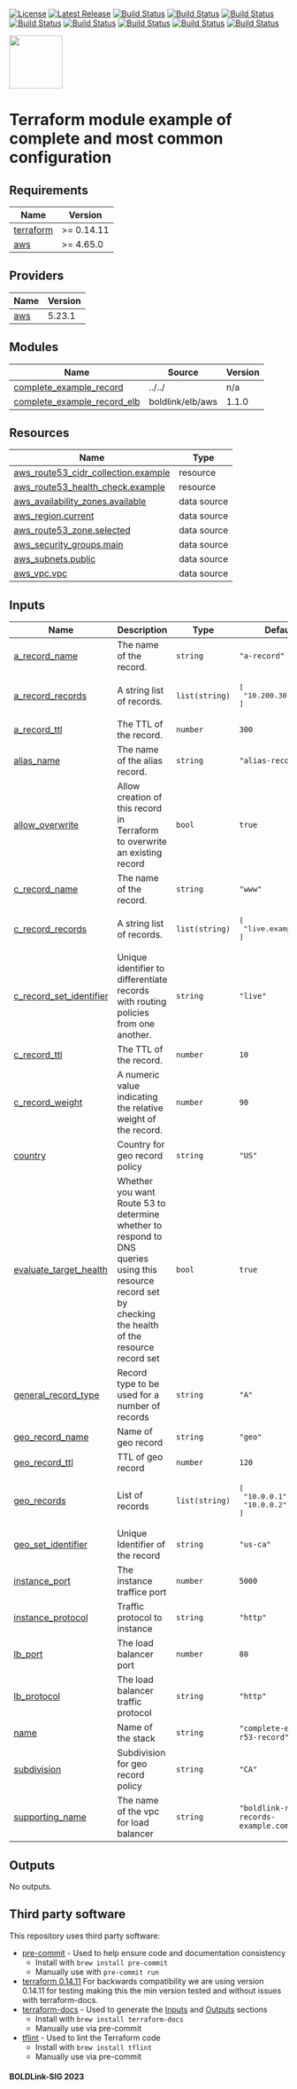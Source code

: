 [![License](https://img.shields.io/badge/License-Apache-blue.svg)](https://github.com/boldlink/terraform-aws-route53-records/blob/main/LICENSE)
[![Latest Release](https://img.shields.io/github/release/boldlink/terraform-aws-route53-records.svg)](https://github.com/boldlink/terraform-aws-route53-records/releases/latest)
[![Build Status](https://github.com/boldlink/terraform-aws-route53-records/actions/workflows/update.yaml/badge.svg)](https://github.com/boldlink/terraform-aws-route53-records/actions)
[![Build Status](https://github.com/boldlink/terraform-aws-route53-records/actions/workflows/release.yaml/badge.svg)](https://github.com/boldlink/terraform-aws-route53-records/actions)
[![Build Status](https://github.com/boldlink/terraform-aws-route53-records/actions/workflows/pre-commit.yaml/badge.svg)](https://github.com/boldlink/terraform-aws-route53-records/actions)
[![Build Status](https://github.com/boldlink/terraform-aws-route53-records/actions/workflows/pr-labeler.yaml/badge.svg)](https://github.com/boldlink/terraform-aws-route53-records/actions)
[![Build Status](https://github.com/boldlink/terraform-aws-route53-records/actions/workflows/module-examples-tests.yaml/badge.svg)](https://github.com/boldlink/terraform-aws-route53-records/actions)
[![Build Status](https://github.com/boldlink/terraform-aws-route53-records/actions/workflows/checkov.yaml/badge.svg)](https://github.com/boldlink/terraform-aws-route53-records/actions)
[![Build Status](https://github.com/boldlink/terraform-aws-route53-records/actions/workflows/auto-merge.yaml/badge.svg)](https://github.com/boldlink/terraform-aws-route53-records/actions)
[![Build Status](https://github.com/boldlink/terraform-aws-route53-records/actions/workflows/auto-badge.yaml/badge.svg)](https://github.com/boldlink/terraform-aws-route53-records/actions)

[<img src="https://avatars.githubusercontent.com/u/25388280?s=200&v=4" width="96"/>](https://boldlink.io)

# Terraform  module example of complete and most common configuration


<!-- BEGINNING OF PRE-COMMIT-TERRAFORM DOCS HOOK -->
## Requirements

| Name | Version |
|------|---------|
| <a name="requirement_terraform"></a> [terraform](#requirement\_terraform) | >= 0.14.11 |
| <a name="requirement_aws"></a> [aws](#requirement\_aws) | >= 4.65.0 |

## Providers

| Name | Version |
|------|---------|
| <a name="provider_aws"></a> [aws](#provider\_aws) | 5.23.1 |

## Modules

| Name | Source | Version |
|------|--------|---------|
| <a name="module_complete_example_record"></a> [complete\_example\_record](#module\_complete\_example\_record) | ../../ | n/a |
| <a name="module_complete_example_record_elb"></a> [complete\_example\_record\_elb](#module\_complete\_example\_record\_elb) | boldlink/elb/aws | 1.1.0 |

## Resources

| Name | Type |
|------|------|
| [aws_route53_cidr_collection.example](https://registry.terraform.io/providers/hashicorp/aws/latest/docs/resources/route53_cidr_collection) | resource |
| [aws_route53_health_check.example](https://registry.terraform.io/providers/hashicorp/aws/latest/docs/resources/route53_health_check) | resource |
| [aws_availability_zones.available](https://registry.terraform.io/providers/hashicorp/aws/latest/docs/data-sources/availability_zones) | data source |
| [aws_region.current](https://registry.terraform.io/providers/hashicorp/aws/latest/docs/data-sources/region) | data source |
| [aws_route53_zone.selected](https://registry.terraform.io/providers/hashicorp/aws/latest/docs/data-sources/route53_zone) | data source |
| [aws_security_groups.main](https://registry.terraform.io/providers/hashicorp/aws/latest/docs/data-sources/security_groups) | data source |
| [aws_subnets.public](https://registry.terraform.io/providers/hashicorp/aws/latest/docs/data-sources/subnets) | data source |
| [aws_vpc.vpc](https://registry.terraform.io/providers/hashicorp/aws/latest/docs/data-sources/vpc) | data source |

## Inputs

| Name | Description | Type | Default | Required |
|------|-------------|------|---------|:--------:|
| <a name="input_a_record_name"></a> [a\_record\_name](#input\_a\_record\_name) | The name of the record. | `string` | `"a-record"` | no |
| <a name="input_a_record_records"></a> [a\_record\_records](#input\_a\_record\_records) | A string list of records. | `list(string)` | <pre>[<br>  "10.200.30.20"<br>]</pre> | no |
| <a name="input_a_record_ttl"></a> [a\_record\_ttl](#input\_a\_record\_ttl) | The TTL of the record. | `number` | `300` | no |
| <a name="input_alias_name"></a> [alias\_name](#input\_alias\_name) | The name of the alias record. | `string` | `"alias-record"` | no |
| <a name="input_allow_overwrite"></a> [allow\_overwrite](#input\_allow\_overwrite) | Allow creation of this record in Terraform to overwrite an existing record | `bool` | `true` | no |
| <a name="input_c_record_name"></a> [c\_record\_name](#input\_c\_record\_name) | The name of the record. | `string` | `"www"` | no |
| <a name="input_c_record_records"></a> [c\_record\_records](#input\_c\_record\_records) | A string list of records. | `list(string)` | <pre>[<br>  "live.example.com"<br>]</pre> | no |
| <a name="input_c_record_set_identifier"></a> [c\_record\_set\_identifier](#input\_c\_record\_set\_identifier) | Unique identifier to differentiate records with routing policies from one another. | `string` | `"live"` | no |
| <a name="input_c_record_ttl"></a> [c\_record\_ttl](#input\_c\_record\_ttl) | The TTL of the record. | `number` | `10` | no |
| <a name="input_c_record_weight"></a> [c\_record\_weight](#input\_c\_record\_weight) | A numeric value indicating the relative weight of the record. | `number` | `90` | no |
| <a name="input_country"></a> [country](#input\_country) | Country for geo record policy | `string` | `"US"` | no |
| <a name="input_evaluate_target_health"></a> [evaluate\_target\_health](#input\_evaluate\_target\_health) | Whether you want Route 53 to determine whether to respond to DNS queries using this resource record set by checking the health of the resource record set | `bool` | `true` | no |
| <a name="input_general_record_type"></a> [general\_record\_type](#input\_general\_record\_type) | Record type to be used for a number of records | `string` | `"A"` | no |
| <a name="input_geo_record_name"></a> [geo\_record\_name](#input\_geo\_record\_name) | Name of geo record | `string` | `"geo"` | no |
| <a name="input_geo_record_ttl"></a> [geo\_record\_ttl](#input\_geo\_record\_ttl) | TTL of geo record | `number` | `120` | no |
| <a name="input_geo_records"></a> [geo\_records](#input\_geo\_records) | List of records | `list(string)` | <pre>[<br>  "10.0.0.1",<br>  "10.0.0.2"<br>]</pre> | no |
| <a name="input_geo_set_identifier"></a> [geo\_set\_identifier](#input\_geo\_set\_identifier) | Unique Identifier of the record | `string` | `"us-ca"` | no |
| <a name="input_instance_port"></a> [instance\_port](#input\_instance\_port) | The instance traffice port | `number` | `5000` | no |
| <a name="input_instance_protocol"></a> [instance\_protocol](#input\_instance\_protocol) | Traffic protocol to instance | `string` | `"http"` | no |
| <a name="input_lb_port"></a> [lb\_port](#input\_lb\_port) | The load balancer port | `number` | `80` | no |
| <a name="input_lb_protocol"></a> [lb\_protocol](#input\_lb\_protocol) | The load balancer traffic protocol | `string` | `"http"` | no |
| <a name="input_name"></a> [name](#input\_name) | Name of the stack | `string` | `"complete-example-r53-record"` | no |
| <a name="input_subdivision"></a> [subdivision](#input\_subdivision) | Subdivision for geo record policy | `string` | `"CA"` | no |
| <a name="input_supporting_name"></a> [supporting\_name](#input\_supporting\_name) | The name of the vpc for load balancer | `string` | `"boldlink-r53-records-example.com"` | no |

## Outputs

No outputs.
<!-- END OF PRE-COMMIT-TERRAFORM DOCS HOOK -->

## Third party software
This repository uses third party software:
* [pre-commit](https://pre-commit.com/) - Used to help ensure code and documentation consistency
  * Install with `brew install pre-commit`
  * Manually use with `pre-commit run`
* [terraform 0.14.11](https://releases.hashicorp.com/terraform/0.14.11/) For backwards compatibility we are using version 0.14.11 for testing making this the min version tested and without issues with terraform-docs.
* [terraform-docs](https://github.com/segmentio/terraform-docs) - Used to generate the [Inputs](#Inputs) and [Outputs](#Outputs) sections
  * Install with `brew install terraform-docs`
  * Manually use via pre-commit
* [tflint](https://github.com/terraform-linters/tflint) - Used to lint the Terraform code
  * Install with `brew install tflint`
  * Manually use via pre-commit

#### BOLDLink-SIG 2023
